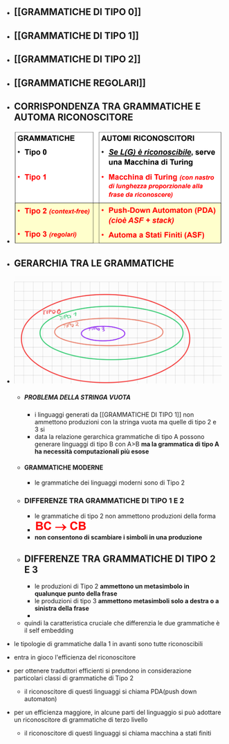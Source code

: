 - ## [[GRAMMATICHE DI TIPO 0]]
- ## [[GRAMMATICHE DI TIPO 1]] 
- ## [[GRAMMATICHE DI TIPO 2]]
- ## [[GRAMMATICHE REGOLARI]]

- ## CORRISPONDENZA TRA GRAMMATICHE E AUTOMA RICONOSCITORE
- ![image.png](../assets/image_1680616881020_0.png)

- ## GERARCHIA TRA LE GRAMMATICHE
- ![Schemagrammatiche.jpg](../assets/Schemagrammatiche_1680617410509_0.jpg)
	- ##### PROBLEMA DELLA STRINGA VUOTA
		- i linguaggi generati da [[GRAMMATICHE DI TIPO 1]] non ammettono produzioni con la stringa vuota ma quelle di tipo 2 e 3 si
		- data la relazione gerarchica grammatiche di tipo A possono generare linguaggi di tipo B con A>B **ma la grammatica di tipo A ha necessità computazionali più esose**
	- #### GRAMMATICHE MODERNE
		- le grammatiche dei linguaggi moderni sono di Tipo 2
	- ### DIFFERENZE TRA GRAMMATICHE DI TIPO 1 E 2
		- le grammatiche di tipo 2 non ammettono produzioni della forma
		- ![image.png](../assets/image_1680618270677_0.png)
		- **non consentono di scambiare i simboli in una produzione**
	- ## DIFFERENZE TRA GRAMMATICHE DI TIPO 2 E 3
		- le produzioni di Tipo 2 **ammettono un metasimbolo in qualunque punto della frase**
		- le produzioni di tipo 3 **ammettono metasimboli solo a destra o a sinistra della frase**
		- 
	- quindi la caratteristica cruciale che differenzia le due grammatiche è il  self embedding
- le tipologie di grammatiche dalla 1 in avanti sono tutte riconoscibili
- entra in gioco l'efficienza del riconoscitore
- per ottenere traduttori efficienti si prendono in considerazione particolari classi di grammatiche di Tipo 2
	- il riconoscitore di questi linguaggi si chiama PDA(push down automaton)
- per un efficienza maggiore, in alcune parti del linguaggio si può adottare un riconoscitore di grammatiche di terzo livello
	- il riconoscitore di questi linguaggi si chiama macchina a stati finiti